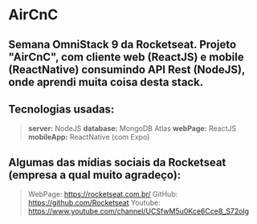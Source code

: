# **AirCnC**

## Semana OmniStack 9 da Rocketseat. Projeto "AirCnC", com cliente web (ReactJS) e mobile (ReactNative) consumindo API Rest (NodeJS), onde aprendi muita coisa desta stack. 

## Tecnologias usadas:

> **server:** NodeJS
> **database:** MongoDB Atlas
> **webPage:** ReactJS
> **mobileApp:** ReactNative (com Expo)

## Algumas das mídias sociais da Rocketseat (empresa a qual muito agradeço):

> WebPage: https://rocketseat.com.br/
> GitHub: https://github.com/Rocketseat
> Youtube: https://www.youtube.com/channel/UCSfwM5u0Kce6Cce8_S72olg
